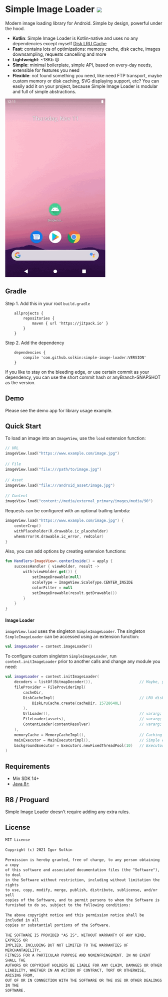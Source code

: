 # Simple Image Loader [![](https://jitpack.io/v/solkin/simple-image-loader.svg)](https://jitpack.io/#solkin/simple-image-loader)

Modern image loading library for Android. Simple by design, powerful under the hood.

- **Kotlin**: Simple Image Loader is Kotlin-native and uses no any dependencies except myself [Disk LRU Cache](https://github.com/solkin/disk-lru-cache)
- **Fast**: contains lots of optimizations: memory cache, disk cache, images downsampling, requests cancelling and more
- **Lightweight**: ~18Kb 😄
- **Simple**: minimal boilerplate, simple API, based on every-day needs, extensible for features you need
- **Flexible**: not found something you need, like need FTP transport, maybe custom memory or disk caching, SVG displaying support, etc? You can easily add it on your project, because Simple Image Loader is modular and full of simple abstractions.

![GifDemo](/art/simple-image-loader-demo.gif)

## Gradle

Step 1. Add this in your root `build.gradle`

```
    allprojects {
        repositories {
            maven { url 'https://jitpack.io' }
        }
    }
```

Step 2. Add the dependency

```
    dependencies {
        compile 'com.github.solkin:simple-image-loader:VERSION'
    }
```

If you like to stay on the bleeding edge, or use certain commit as your dependency, you can use the short commit hash or anyBranch-SNAPSHOT as the version.

## Demo

Please see the demo app for library usage example.

## Quick Start

To load an image into an `ImageView`, use the `load` extension function:

```kotlin
// URL
imageView.load("https://www.example.com/image.jpg")

// File
imageView.load("file:///path/to/image.jpg")

// Asset
imageView.load("file:///android_asset/image.jpg")

// Content
imageView.load("content://media/external_primary/images/media/90")
```

Requests can be configured with an optional trailing lambda:

```kotlin
imageView.load("https://www.example.com/image.jpg") {
    centerCrop()
    withPlaceholder(R.drawable.ic_placeholder)
    whenError(R.drawable.ic_error, redColor)
}
```

Also, you can add options by creating extension functions:

```kotlin
fun Handlers<ImageView>.centerInside() = apply {
    successHandler { viewHolder, result ->
        with(viewHolder.get()) {
            setImageDrawable(null)
            scaleType = ImageView.ScaleType.CENTER_INSIDE
            colorFilter = null
            setImageDrawable(result.getDrawable())
        }
    }
}
```

#### Image Loader

`imageView.load` uses the singleton `SimpleImageLoader`. The singleton `SimpleImageLoader` can be accessed using an extension function:

```kotlin
val imageLoader = context.imageLoader()
```

To configure custom singleton `SimpleImageLoader`, run `context.initImageLoader` prior to another calls and change any module you need:

```kotlin
val imageLoader = context.initImageLoader(
    decoders = listOf(BitmapDecoder()),                     // Maybe, you need extraordinary images decoders?
    fileProvider = FileProviderImpl(
        cacheDir,
        DiskCacheImpl(                                      // LRU disk cache for your images
            DiskLruCache.create(cacheDir, 15728640L)
        ),
        UrlLoader(),                                        // vararg; http/https scheme support
        FileLoader(assets),                                 // vararg; file scheme support
        ContentLoader(contentResolver)                      // vararg; content scheme support
    ),
    memoryCache = MemoryCacheImpl(),                        // Caching images on memory
    mainExecutor = MainExecutorImpl(),                      // Simple executor for main thread
    backgroundExecutor = Executors.newFixedThreadPool(10)   // Executor service for background operations
)
```

## Requirements

- Min SDK 14+
- [Java 8+](https://coil-kt.github.io/coil/getting_started/#java-8)

## R8 / Proguard

Simple Image Loader doesn't require adding any extra rules.

## License
    MIT License

    Copyright (c) 2021 Igor Solkin

    Permission is hereby granted, free of charge, to any person obtaining a copy
    of this software and associated documentation files (the "Software"), to deal
    in the Software without restriction, including without limitation the rights
    to use, copy, modify, merge, publish, distribute, sublicense, and/or sell
    copies of the Software, and to permit persons to whom the Software is
    furnished to do so, subject to the following conditions:

    The above copyright notice and this permission notice shall be included in all
    copies or substantial portions of the Software.

    THE SOFTWARE IS PROVIDED "AS IS", WITHOUT WARRANTY OF ANY KIND, EXPRESS OR
    IMPLIED, INCLUDING BUT NOT LIMITED TO THE WARRANTIES OF MERCHANTABILITY,
    FITNESS FOR A PARTICULAR PURPOSE AND NONINFRINGEMENT. IN NO EVENT SHALL THE
    AUTHORS OR COPYRIGHT HOLDERS BE LIABLE FOR ANY CLAIM, DAMAGES OR OTHER
    LIABILITY, WHETHER IN AN ACTION OF CONTRACT, TORT OR OTHERWISE, ARISING FROM,
    OUT OF OR IN CONNECTION WITH THE SOFTWARE OR THE USE OR OTHER DEALINGS IN THE
    SOFTWARE.